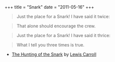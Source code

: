 +++
title = "Snark"
date = "2011-05-16"
+++

> Just the place for a Snark! I have said it twice:

> That alone should encourage the crew.

> Just the place for a Snark! I have said it thrice:

> What I tell you three times is true.

  * [The Hunting of the Snark](http://ebooks.adelaide.edu.au/c/carroll/lewis/snark/index.html) by [Lewis Carroll](http://en.wikipedia.org/wiki/Lewis_Carroll)

